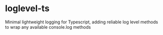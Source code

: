 # loglevel-ts
Minimal lightweight logging for Typescript, adding reliable log level methods to wrap any available console.log methods
